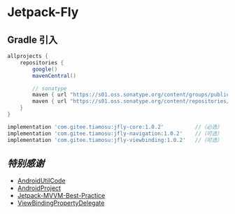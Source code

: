 # Jetpack-Fly

## Gradle 引入

```groovy
allprojects {
    repositories {
        google()
        mavenCentral()

        // sonatype
        maven { url "https://s01.oss.sonatype.org/content/groups/public" }
        maven { url "https://s01.oss.sonatype.org/content/repositories/releases" }
    }
}
```

```groovy
implementation 'com.gitee.tiamosu:jfly-core:1.0.2'          //（必选）
implementation 'com.gitee.tiamosu:jfly-navigation:1.0.2'    //（可选）
implementation 'com.gitee.tiamosu:jfly-viewbinding:1.0.2'   //（可选）
```

## *特别感谢*

* [AndroidUtilCode](https://github.com/Blankj/AndroidUtilCode)
* [AndroidProject](https://github.com/getActivity/AndroidProject)
* [Jetpack-MVVM-Best-Practice](https://github.com/KunMinX/Jetpack-MVVM-Best-Practice)
* [ViewBindingPropertyDelegate](https://github.com/androidbroadcast/ViewBindingPropertyDelegate)